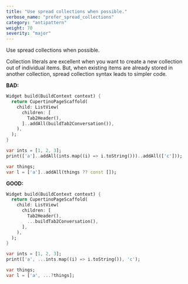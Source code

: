 ```yaml
---
title: "Use spread collections when possible."
verbose_name: "prefer_spread_collections"
category: "antipattern"
weight: 70
severity: "major"
---
```

Use spread collections when possible.

Collection literals are excellent when you want to create a new collection out 
of individual items. But, when existing items are already stored in another 
collection, spread collection syntax leads to simpler code.

**BAD:**

```dart
Widget build(BuildContext context) {
  return CupertinoPageScaffold(
    child: ListView(
      children: [
        Tab2Header(),
      ]..addAll(buildTab2Conversation()),
    ),
  );
}
```

```dart
var ints = [1, 2, 3];
print(['a']..addAll(ints.map((i) => i.toString()))..addAll(['c']));
```

```dart
var things;
var l = ['a']..addAll(things ?? const []);
```


**GOOD:**

```dart
Widget build(BuildContext context) {
  return CupertinoPageScaffold(
    child: ListView(
      children: [
        Tab2Header(),
        ...buildTab2Conversation(),
      ],
    ),
  );
}
```

```dart
var ints = [1, 2, 3];
print(['a', ...ints.map((i) => i.toString()), 'c');
```

```dart
var things;
var l = ['a', ...?things];
```
